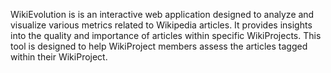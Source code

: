WikiEvolution is is an interactive web application designed to analyze and visualize various metrics related to Wikipedia articles. It provides insights into the quality and importance of articles within specific WikiProjects. This tool is designed to help WikiProject members assess the articles tagged within their WikiProject.
